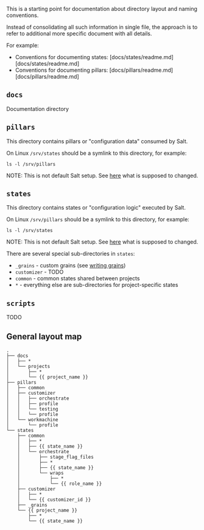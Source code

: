 
This is a starting point for documentation about directory layout and
naming conventions.

Instead of consolidating all such information in single file, the approach
is to refer to additional more specific document with all details.

For example:
* Conventions for documenting states: [docs/states/readme.md][docs/states/readme.md]
* Conventions for documenting pillars: [docs/pillars/readme.md][docs/pillars/readme.md]

## `docs` ##

Documentation directory

## `pillars` ##

This directory contains pillars or "configuration data" consumed by Salt.

On Linux `/srv/states` should be a symlink to this directory, for example:
```
ls -l /srv/pillars
```
NOTE: This is not default Salt setup.
See [here](inital_salt_setup.md) what is supposed to changed.

## `states` ##

This directory contains states or "configuration logic" executed by Salt.

On Linux `/srv/pillars` should be a symlink to this directory, for example:
```
ls -l /srv/states
```

NOTE: This is not default Salt setup.
See [here](inital_salt_setup.md) what is supposed to changed.

There are several special sub-directories in `states`:
* `_grains` - custom grains (see [writing grains](http://docs.saltstack.com/en/latest/topics/targeting/grains.html#writing-grains))
* `customizer` - TODO
* `common` - common states shared between projects
* `*` - everything else are sub-directories for project-specific states

## `scripts` ##

TODO

## General layout map ##

```
.
├── docs
│   ├── *
│   └── projects
│       ├── *
│       └── {{ project_name }}
├── pillars
│   ├── common
│   ├── customizer
│   │   ├── orchestrate
│   │   ├── profile
│   │   └── testing
│   │   └── profile
│   └── workmachine
│       └── profile
└── states
    ├── common
    │   ├── *
    │   ├── {{ state_name }}
    │   └── orchestrate
    │       ├── stage_flag_files
    │       ├── *
    │       ├── {{ state_name }}
    │       └── wraps
    │           ├── *
    │           └── {{ role_name }}
    ├── customizer
    │   ├── *
    │   └── {{ customizer_id }}
    ├── _grains
    └── {{ project_name }}
        ├── *
        └── {{ state_name }}
```

